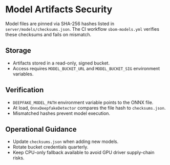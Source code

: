 # Model Artifacts Security

Model files are pinned via SHA-256 hashes listed in `server/models/checksums.json`.
The CI workflow `sbom-models.yml` verifies these checksums and fails on mismatch.

## Storage
- Artifacts stored in a read-only, signed bucket.
- Access requires `MODEL_BUCKET_URL` and `MODEL_BUCKET_SIG` environment variables.

## Verification
- `DEEPFAKE_MODEL_PATH` environment variable points to the ONNX file.
- At load, `OnnxDeepfakeDetector` compares the file hash to `checksums.json`.
- Mismatched hashes prevent model execution.

## Operational Guidance
- Update `checksums.json` when adding new models.
- Rotate bucket credentials quarterly.
- Keep CPU-only fallback available to avoid GPU driver supply-chain risks.
